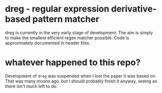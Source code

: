 # dreg - regular expression derivative-based pattern matcher

dreg is currently in the very early stage of development. The aim is simply to make
the smallest efficient regex matcher possible. Code is approximately documented in header files.

# whatever happened to this repo?

Development of `dreg` was suspended when I lost the paper it was based on. That was many moons ago, but I
should probably finish it anyway, seeing as there isn't much left to do.
